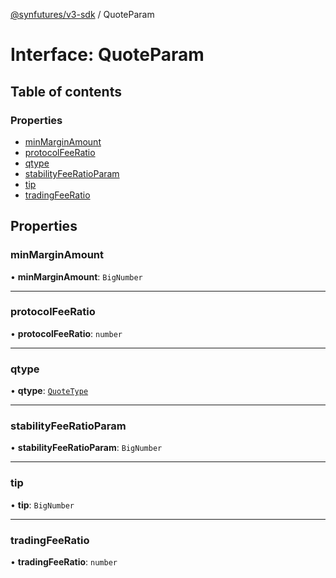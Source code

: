 [@synfutures/v3-sdk](../README.md) / QuoteParam

# Interface: QuoteParam

## Table of contents

### Properties

- [minMarginAmount](QuoteParam.md#minmarginamount)
- [protocolFeeRatio](QuoteParam.md#protocolfeeratio)
- [qtype](QuoteParam.md#qtype)
- [stabilityFeeRatioParam](QuoteParam.md#stabilityfeeratioparam)
- [tip](QuoteParam.md#tip)
- [tradingFeeRatio](QuoteParam.md#tradingfeeratio)

## Properties

### minMarginAmount

• **minMarginAmount**: `BigNumber`

___

### protocolFeeRatio

• **protocolFeeRatio**: `number`

___

### qtype

• **qtype**: [`QuoteType`](../enums/QuoteType.md)

___

### stabilityFeeRatioParam

• **stabilityFeeRatioParam**: `BigNumber`

___

### tip

• **tip**: `BigNumber`

___

### tradingFeeRatio

• **tradingFeeRatio**: `number`
